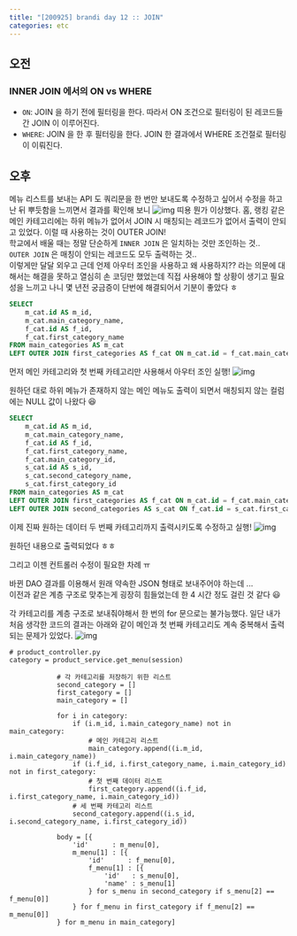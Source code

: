 ```yaml
---
title: "[200925] brandi day 12 :: JOIN"
categories: etc
---
```

## 오전
### INNER JOIN 에서의 ON vs WHERE   
- ```ON```: JOIN 을 하기 전에 필터링을 한다. 따라서 ON 조건으로 필터링이 된 레코드들 간 JOIN 이 이루어진다.
- ```WHERE```: JOIN 을 한 후 필터링을 한다. JOIN 한 결과에서 WHERE 조건절로 필터링이 이뤄진다. 

## 오후
메뉴 리스트를 보내는 API 도 쿼리문을 한 번만 보내도록 수정하고 싶어서 수정을 하고 난 뒤 뿌듯함을 느끼면서 결과를 확인해 보니
![img](https://user-images.githubusercontent.com/26542094/94230845-cca9f600-ff3d-11ea-9221-105d14c22b9c.png)
띠용 뭔가 이상했다.
홈, 랭킹 같은 메인 카테고리에는 하위 메뉴가 없어서 JOIN 시 매칭되는 레코드가 없어서 출력이 안되고 있었다. 
이럴 때 사용하는 것이 OUTER JOIN!  
학교에서 배울 때는 정말 단순하게 ```INNER JOIN``` 은 일치하는 것만 조인하는 것..   
```OUTER JOIN``` 은 매칭이 안되는 레코드도 모두 출력하는 것..  
이렇게만 달달 외우고 근데 언제 아우터 조인을 사용하고 왜 사용하지?? 라는 의문에 대해서는 해결을 못하고 열심히 손 코딩만 했었는데 직접 사용해야 할 상황이 생기고 필요성을 느끼고 나니 몇 년전 궁금증이 단번에 해결되어서 기분이 좋았다 ㅎ

```sql
SELECT 
    m_cat.id AS m_id, 
    m_cat.main_category_name,
    f_cat.id AS f_id,
    f_cat.first_category_name
FROM main_categories AS m_cat 
LEFT OUTER JOIN first_categories AS f_cat ON m_cat.id = f_cat.main_category_id
```
먼저 메인 카테고리와 첫 번째 카테고리만 사용해서 아우터 조인 실행!
![img](https://user-images.githubusercontent.com/26542094/94231409-eac42600-ff3e-11ea-90da-e170e054189e.png)

원하던 대로 하위 메뉴가 존재하지 않는 메인 메뉴도 출력이 되면서 매칭되지 않는 컬럼에는 NULL 값이 나왔다 😆
```sql
SELECT 
    m_cat.id AS m_id, 
    m_cat.main_category_name,
    f_cat.id AS f_id,
    f_cat.first_category_name,
    f_cat.main_category_id,
    s_cat.id AS s_id,
    s_cat.second_category_name,
    s_cat.first_category_id
FROM main_categories AS m_cat 
LEFT OUTER JOIN first_categories AS f_cat ON m_cat.id = f_cat.main_category_id
LEFT OUTER JOIN second_categories AS s_cat ON f_cat.id = s_cat.first_category_id
```
이제 진짜 원하는 데이터 두 번째 카테고리까지 출력시키도록 수정하고 실행!
![img](https://user-images.githubusercontent.com/26542094/94240708-a2146900-ff4e-11ea-8f24-8e8abb3eaaa5.png)

원하던 내용으로 출력되었다 ㅎㅎ

그리고 이젠 컨트롤러 수정이 필요한 차례 ㅠ 

바뀐 DAO 결과를 이용해서 원래 약속한 JSON 형태로 보내주어야 하는데 ...  
이전과 같은 계층 구조로 맞추는게 굉장히 힘들었는데 한 4 시간 정도 걸린 것 같다 😃

각 카테고리를 계층 구조로 보내줘야해서 한 번의 for 문으로는 불가능했다.
일단 내가 처음 생각한 코드의 결과는 아래와 같이 메인과 첫 번째 카테고리도 계속 중복해서 출력되는 문제가 있었다. 
![img](https://user-images.githubusercontent.com/26542094/94260512-473d3a80-ff6b-11ea-84bd-838947347076.png)

```
# product_controller.py
category = product_service.get_menu(session)

            # 각 카테고리를 저장하기 위한 리스트
            second_category = []
            first_category = []
            main_category = []

            for i in category:
                if (i.m_id, i.main_category_name) not in main_category:
                    # 메인 카테고리 리스트
                    main_category.append((i.m_id, i.main_category_name))
                if (i.f_id, i.first_category_name, i.main_category_id) not in first_category:
                    # 첫 번째 데이터 리스트
                    first_category.append((i.f_id, i.first_category_name, i.main_category_id))
                # 세 번째 카테고리 리스트
                second_category.append((i.s_id, i.second_category_name, i.first_category_id))

            body = [{
                'id'      : m_menu[0],
                m_menu[1] : [{
                    'id'      : f_menu[0],
                    f_menu[1] : [{
                        'id'   : s_menu[0],
                        'name' : s_menu[1]
                    } for s_menu in second_category if s_menu[2] == f_menu[0]]
                } for f_menu in first_category if f_menu[2] == m_menu[0]]
            } for m_menu in main_category]
```
